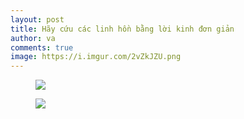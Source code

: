 ```yaml
---
layout: post
title: Hãy cứu các linh hồn bằng lời kinh đơn giản
author: va
comments: true
image: https://i.imgur.com/2vZkJZU.png
---
```


<figure>
    <img src="https://i.imgur.com/g2ltf8Q.png" />
</figure>

<figure>
    <img src="https://i.imgur.com/9eafoNd.png" />
</figure>
